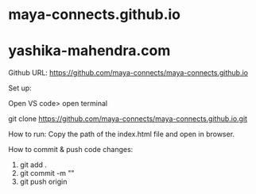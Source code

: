 ﻿# maya-connects.github.io
# yashika-mahendra.com

Github URL: https://github.com/maya-connects/maya-connects.github.io

Set up: 

Open VS code> open terminal 

git clone https://github.com/maya-connects/maya-connects.github.io.git 

How to run: 
Copy the path of the index.html file and open in browser.


How to commit & push code changes: 
1. git add .
2. git commit -m "<your commit message>"
3. git push origin <branch-name>
